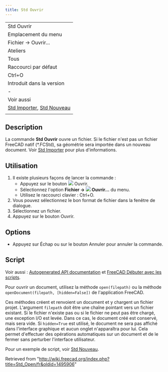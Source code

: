 ```yaml
---
title: Std Ouvrir
---
```

|  |
| --- |
| Std Ouvrir |
| Emplacement du menu |
| Fichier → Ouvrir... |
| Ateliers |
| Tous |
| Raccourci par défaut |
| Ctrl+O |
| Introduit dans la version |
| - |
| Voir aussi |
| [Std Importer](/Std_Import/fr "Std Import/fr"), [Std Nouveau](/Std_New/fr "Std New/fr") |
|  |

## Description

La commande **Std Ouvrir** ouvre un fichier. Si le fichier n'est pas un fichier FreeCAD natif (\*.FCStd), sa géométrie sera importée dans un nouveau document. Voir [Std Importer](/Std_Import/fr "Std Import/fr") pour plus d'informations.

## Utilisation

1. Il existe plusieurs façons de lancer la commande :
   * Appuyez sur le bouton ![](/images/Std_Open.svg) Ouvrir.
   * Sélectionnez l'option **Fichier → ![](/images/Std_Open.svg) Ouvrir...** du menu.
   * Utilisez le raccourci clavier : Ctrl+O.
2. Vous pouvez sélectionnez le bon format de fichier dans la fenêtre de dialogue.
3. Sélectionnez un fichier.
4. Appuyez sur le bouton Ouvrir.

## Options

* Appuyez sur Échap ou sur le bouton Annuler pour annuler la commande.

## Script

Voir aussi : [Autogenerated API documentation](https://freecad.github.io/SourceDoc/) et [FreeCAD Débuter avec les scripts](/FreeCAD_Scripting_Basics/fr "FreeCAD Scripting Basics/fr").

Pour ouvrir un document, utilisez la méthode `open(filepath)` ou la méthode `openDocument(filepath, [hidden=False])` de l'application FreeCAD.

Ces méthodes créent et renvoient un document et y chargent un fichier projet. L'argument `filepath` doit être une chaîne pointant vers un fichier existant. Si le fichier n'existe pas ou si le fichier ne peut pas être chargé, une exception I/O est levée. Dans ce cas, le document créé est conservé, mais sera vide. Si `hidden=True` est utilisé, le document ne sera pas affiché dans l'interface graphique et aucun onglet n'apparaîtra pour lui. Cela permet d'effectuer des opérations automatiques sur un document et de le fermer sans perturber l'interface utilisateur.

Pour un exemple de script, voir [Std Nouveau](/Std_New/fr#Script "Std New/fr").

Retrieved from "<http://wiki.freecad.org/index.php?title=Std_Open/fr&oldid=1495906>"